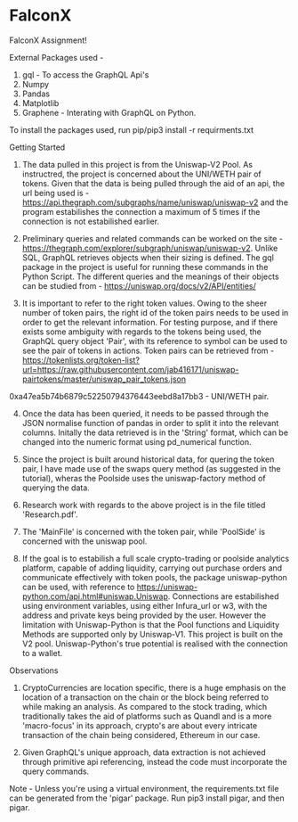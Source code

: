 # FalconX
FalconX Assignment!

External Packages used - 
1. gql - To access the GraphQL Api's
2. Numpy
3. Pandas
4. Matplotlib
5. Graphene - Interating with GraphQL on Python.

To install the packages used, run pip/pip3 install -r requirments.txt

Getting Started

1. The data pulled in this project is from the Uniswap-V2 Pool. As instructred, the project is concerned about the UNI/WETH pair of tokens.
Given that the data is being pulled through the aid of an api, the url being used is - https://api.thegraph.com/subgraphs/name/uniswap/uniswap-v2 and the program estabilishes the connection a maximum of 5 times if the connection is not estabilished earlier.

2. Preliminary queries and related commands can be worked on the site - https://thegraph.com/explorer/subgraph/uniswap/uniswap-v2. Unlike SQL, GraphQL retrieves objects when their sizing is defined. The gql package in the project is useful for running these commands in the Python Script. The different queries and the meanings of their objects can be studied from - https://uniswap.org/docs/v2/API/entities/

3. It is important to refer to the right token values. Owing to the sheer number of token pairs, the right id of the token pairs needs to be used in order to get the relevant information. For testing purpose, and if there exists some ambiguity with regards to the tokens being used, the GraphQL query object 'Pair', with its reference to symbol can be used to see the pair of tokens in actions. Token pairs can be retrieved from - https://tokenlists.org/token-list?url=https://raw.githubusercontent.com/jab416171/uniswap-pairtokens/master/uniswap_pair_tokens.json

0xa47ea5b74b6879c52250794376443eebd8a17bb3 - UNI/WETH pair.

4. Once the data has been queried, it needs to be passed through the JSON normalise function of pandas in order to split it into the relevant columns. Initally the data retrieved is in the 'String' format, which can be changed into the numeric format using pd_numerical function.

5. Since the project is built around historical data, for quering the token pair, I have made use of the swaps query method (as suggested in the tutorial), wheras the Poolside uses the uniswap-factory method of querying the data. 

6. Research work with regards to the above project is in the file titled 'Research.pdf'.

7. The 'MainFile' is concerned with the token pair, while 'PoolSide' is concerned with the uniswap pool.

8. If the goal is to estabilish a full scale crypto-trading or poolside analytics platform, capable of adding liquidity, carrying out purchase orders and communicate effectively with token pools, the package uniswap-python can be used, with reference to https://uniswap-python.com/api.html#uniswap.Uniswap. Connections are estabilished using environment variables, using either Infura_url or w3, with the address and private keys being provided by the user. However the limitation with Uniswap-Python is that the Pool functions and Liquidity Methods are supported only by Uniswap-V1. This project is built on the V2 pool.
Uniswap-Python's true potential is realised with the connection to a wallet.

Observations

1. CryptoCurrencies are location specific, there is a huge emphasis on the location of a transaction on the chain or the block being referred to while making an analysis. As compared to the stock trading, which traditionally takes the aid of platforms such as Quandl and is a more 'macro-focus' in its approach, crypto's are about every intricate transaction of the chain being considered, Ethereum in our case.

2. Given GraphQL's unique approach, data extraction is not achieved through primitive api referencing, instead the code must incorporate the query commands.

Note - Unless you're using a virtual environment, the requirements.txt file can be generated from the 'pigar' package. Run pip3 install pigar, and then pigar.
